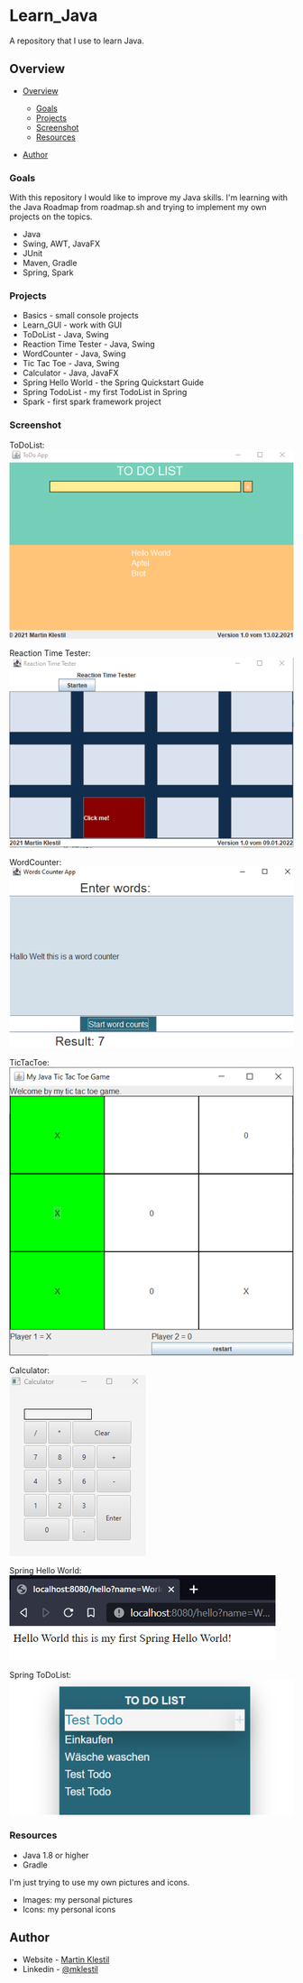 # Learn_Java
A repository that I use to learn Java.

## Overview

- [Overview](#overview)
  - [Goals](#goals)
  - [Projects](#projects)
  - [Screenshot](#screenshot)
  - [Resources](#resources)

- [Author](#author)

### Goals
With this repository I would like to improve my Java skills. I'm learning with the Java Roadmap from roadmap.sh and trying to implement my own projects on the topics.

- Java
- Swing, AWT, JavaFX
- JUnit
- Maven, Gradle
- Spring, Spark

### Projects

- Basics - small console projects
- Learn_GUI - work with GUI
- ToDoList - Java, Swing
- Reaction Time Tester - Java, Swing
- WordCounter - Java, Swing
- Tic Tac Toe - Java, Swing
- Calculator - Java, JavaFX
- Spring Hello World - the Spring Quickstart Guide
- Spring TodoList - my first TodoList in Spring
- Spark - first spark framework project

### Screenshot
ToDoList:  
![](./images/todolist.png)  

Reaction Time Tester:  
![](./images/reaction-time-tester.png)  

WordCounter:  
![](./images/wordcounter.png)  

TicTacToe:  
![](./images/tictactoe.png)  

Calculator:  
![](./images/calculatorJavaFX.png)  

Spring Hello World:  
![](./images/springHelloWorld.png)  

Spring ToDoList:
![](./images/springToDoList.png)  

### Resources

- Java 1.8 or higher
- Gradle 


I'm just trying to use my own pictures and icons.

- Images: my personal pictures
- Icons: my personal icons

## Author

- Website - [Martin Klestil](https://github.com/mklestil)
- Linkedin - [@mklestil](https://www.linkedin.com/in/martin-klestil/)


